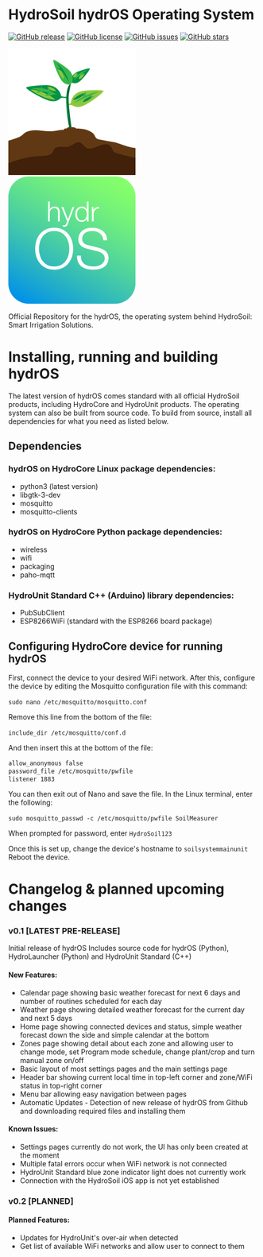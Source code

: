# HydroSoil hydrOS Operating System
[![GitHub release](https://img.shields.io/github/release/BlaT2512/hydrOS.svg)](https://GitHub.com/BlaT2512/hydrOS/releases/)
[![GitHub license](https://img.shields.io/github/license/BlaT2512/hydrOS.svg)](https://github.com/BlaT2512/hydrOS/blob/master/LICENSE)
[![GitHub issues](https://img.shields.io/github/issues/BlaT2512/hydrOS.svg)](https://GitHub.com/BlaT2512/hydrOS/issues/)
[![GitHub stars](https://img.shields.io/github/stars/BlaT2512/hydrOS.svg?style=social&label=Star&maxAge=2592000)](https://GitHub.com/BlaT2512/hydrOS/stargazers/)

![HydroSoil Logo](logos/Icon-256.png)
![hydrOS Logo](logos/hydrOS.png)

Official Repository for the hydrOS, the operating system behind HydroSoil: Smart Irrigation Solutions.

# Installing, running and building hydrOS
The latest version of hydrOS comes standard with all official HydroSoil products, including HydroCore and HydroUnit products. The operating system can also be built from source code.
To build from source, install all dependencies for what you need as listed below.

## Dependencies
### hydrOS on HydroCore Linux package dependencies:
- python3 (latest version)
- libgtk-3-dev
- mosquitto
- mosquitto-clients
### hydrOS on HydroCore Python package dependencies:
- wireless
- wifi
- packaging
- paho-mqtt
### HydroUnit Standard C++ (Arduino) library dependencies:
- PubSubClient
- ESP8266WiFi (standard with the ESP8266 board package)

## Configuring HydroCore device for running hydrOS
First, connect the device to your desired WiFi network.
After this, configure the device by editing the Mosquitto configuration file with this command:

`sudo nano /etc/mosquitto/mosquitto.conf`

Remove this line from the bottom of the file:

`include_dir /etc/mosquitto/conf.d`

And then insert this at the bottom of the file:
```
allow_anonymous false
password_file /etc/mosquitto/pwfile
listener 1883
```
You can then exit out of Nano and save the file. In the Linux terminal, enter the following:

`sudo mosquitto_passwd -c /etc/mosquitto/pwfile SoilMeasurer`

When prompted for password, enter `HydroSoil123`

Once this is set up, change the device's hostname to `soilsystemmainunit`
Reboot the device.

# Changelog & planned upcoming changes
### v0.1 [LATEST PRE-RELEASE]
Initial release of hydrOS
Includes source code for hydrOS (Python), HydroLauncher (Python) and HydroUnit Standard (C++)
#### New Features:
- Calendar page showing basic weather forecast for next 6 days and number of routines scheduled for each day
- Weather page showing detailed weather forecast for the current day and next 5 days
- Home page showing connected devices and status, simple weather forecast down the side and simple calendar at the bottom
- Zones page showing detail about each zone and allowing user to change mode, set Program mode schedule, change plant/crop and turn manual zone on/off
- Basic layout of most settings pages and the main settings page
- Header bar showing current local time in top-left corner and zone/WiFi status in top-right corner
- Menu bar allowing easy navigation between pages
- Automatic Updates - Detection of new release of hydrOS from Github and downloading required files and installing them
#### Known Issues:
- Settings pages currently do not work, the UI has only been created at the moment
- Multiple fatal errors occur when WiFi network is not connected
- HydroUnit Standard blue zone indicator light does not currently work
- Connection with the HydroSoil iOS app is not yet established

### v0.2 [PLANNED]
#### Planned Features:
- Updates for HydroUnit's over-air when detected
- Get list of available WiFi networks and allow user to connect to them